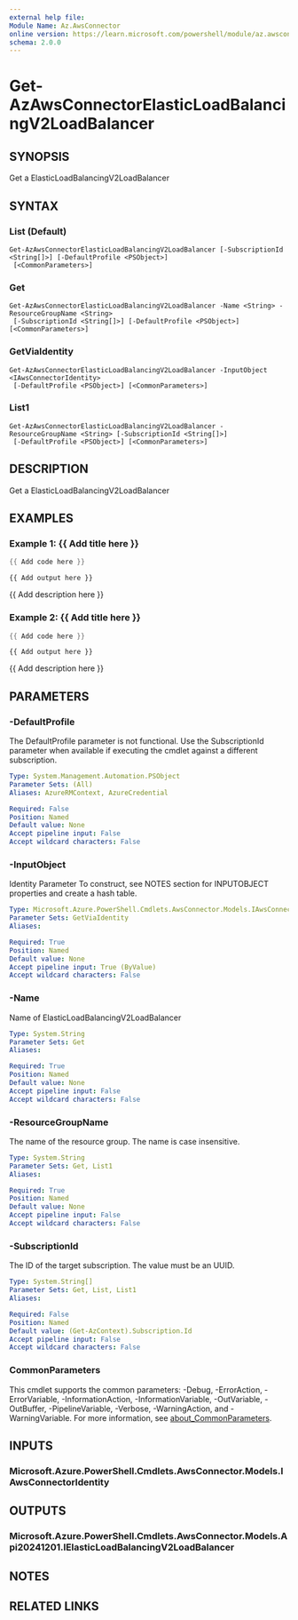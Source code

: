 ```yaml
---
external help file:
Module Name: Az.AwsConnector
online version: https://learn.microsoft.com/powershell/module/az.awsconnector/get-azawsconnectorelasticloadbalancingv2loadbalancer
schema: 2.0.0
---
```


# Get-AzAwsConnectorElasticLoadBalancingV2LoadBalancer

## SYNOPSIS
Get a ElasticLoadBalancingV2LoadBalancer

## SYNTAX

### List (Default)
```
Get-AzAwsConnectorElasticLoadBalancingV2LoadBalancer [-SubscriptionId <String[]>] [-DefaultProfile <PSObject>]
 [<CommonParameters>]
```

### Get
```
Get-AzAwsConnectorElasticLoadBalancingV2LoadBalancer -Name <String> -ResourceGroupName <String>
 [-SubscriptionId <String[]>] [-DefaultProfile <PSObject>] [<CommonParameters>]
```

### GetViaIdentity
```
Get-AzAwsConnectorElasticLoadBalancingV2LoadBalancer -InputObject <IAwsConnectorIdentity>
 [-DefaultProfile <PSObject>] [<CommonParameters>]
```

### List1
```
Get-AzAwsConnectorElasticLoadBalancingV2LoadBalancer -ResourceGroupName <String> [-SubscriptionId <String[]>]
 [-DefaultProfile <PSObject>] [<CommonParameters>]
```

## DESCRIPTION
Get a ElasticLoadBalancingV2LoadBalancer

## EXAMPLES

### Example 1: {{ Add title here }}
```powershell
{{ Add code here }}
```

```output
{{ Add output here }}
```

{{ Add description here }}

### Example 2: {{ Add title here }}
```powershell
{{ Add code here }}
```

```output
{{ Add output here }}
```

{{ Add description here }}

## PARAMETERS

### -DefaultProfile
The DefaultProfile parameter is not functional.
Use the SubscriptionId parameter when available if executing the cmdlet against a different subscription.

```yaml
Type: System.Management.Automation.PSObject
Parameter Sets: (All)
Aliases: AzureRMContext, AzureCredential

Required: False
Position: Named
Default value: None
Accept pipeline input: False
Accept wildcard characters: False
```

### -InputObject
Identity Parameter
To construct, see NOTES section for INPUTOBJECT properties and create a hash table.

```yaml
Type: Microsoft.Azure.PowerShell.Cmdlets.AwsConnector.Models.IAwsConnectorIdentity
Parameter Sets: GetViaIdentity
Aliases:

Required: True
Position: Named
Default value: None
Accept pipeline input: True (ByValue)
Accept wildcard characters: False
```

### -Name
Name of ElasticLoadBalancingV2LoadBalancer

```yaml
Type: System.String
Parameter Sets: Get
Aliases:

Required: True
Position: Named
Default value: None
Accept pipeline input: False
Accept wildcard characters: False
```

### -ResourceGroupName
The name of the resource group.
The name is case insensitive.

```yaml
Type: System.String
Parameter Sets: Get, List1
Aliases:

Required: True
Position: Named
Default value: None
Accept pipeline input: False
Accept wildcard characters: False
```

### -SubscriptionId
The ID of the target subscription.
The value must be an UUID.

```yaml
Type: System.String[]
Parameter Sets: Get, List, List1
Aliases:

Required: False
Position: Named
Default value: (Get-AzContext).Subscription.Id
Accept pipeline input: False
Accept wildcard characters: False
```

### CommonParameters
This cmdlet supports the common parameters: -Debug, -ErrorAction, -ErrorVariable, -InformationAction, -InformationVariable, -OutVariable, -OutBuffer, -PipelineVariable, -Verbose, -WarningAction, and -WarningVariable. For more information, see [about_CommonParameters](http://go.microsoft.com/fwlink/?LinkID=113216).

## INPUTS

### Microsoft.Azure.PowerShell.Cmdlets.AwsConnector.Models.IAwsConnectorIdentity

## OUTPUTS

### Microsoft.Azure.PowerShell.Cmdlets.AwsConnector.Models.Api20241201.IElasticLoadBalancingV2LoadBalancer

## NOTES

## RELATED LINKS


